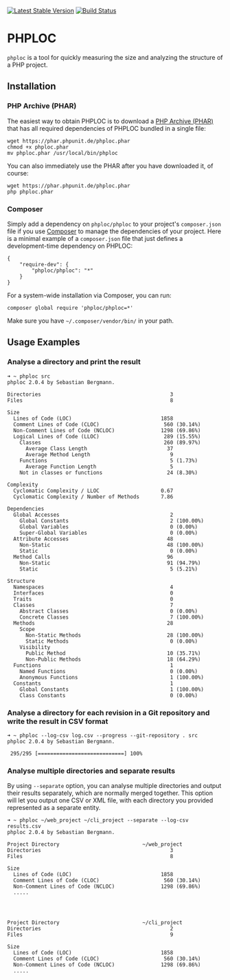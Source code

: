 [![Latest Stable Version](https://poser.pugx.org/phploc/phploc/v/stable.png)](https://packagist.org/packages/phploc/phploc)
[![Build Status](https://travis-ci.org/sebastianbergmann/phploc.png?branch=master)](https://travis-ci.org/sebastianbergmann/phploc)

# PHPLOC

`phploc` is a tool for quickly measuring the size and analyzing the structure of a PHP project.

## Installation

### PHP Archive (PHAR)

The easiest way to obtain PHPLOC is to download a [PHP Archive (PHAR)](http://php.net/phar) that has all required dependencies of PHPLOC bundled in a single file:

    wget https://phar.phpunit.de/phploc.phar
    chmod +x phploc.phar
    mv phploc.phar /usr/local/bin/phploc

You can also immediately use the PHAR after you have downloaded it, of course:

    wget https://phar.phpunit.de/phploc.phar
    php phploc.phar

### Composer

Simply add a dependency on `phploc/phploc` to your project's `composer.json` file if you use [Composer](http://getcomposer.org/) to manage the dependencies of your project. Here is a minimal example of a `composer.json` file that just defines a development-time dependency on PHPLOC:

    {
        "require-dev": {
            "phploc/phploc": "*"
        }
    }

For a system-wide installation via Composer, you can run:

    composer global require 'phploc/phploc=*'

Make sure you have `~/.composer/vendor/bin/` in your path.

## Usage Examples

### Analyse a directory and print the result

    ➜ ~ phploc src
    phploc 2.0.4 by Sebastian Bergmann.

    Directories                                          3
    Files                                                8

    Size
      Lines of Code (LOC)                             1858
      Comment Lines of Code (CLOC)                     560 (30.14%)
      Non-Comment Lines of Code (NCLOC)               1298 (69.86%)
      Logical Lines of Code (LLOC)                     289 (15.55%)
        Classes                                        260 (89.97%)
          Average Class Length                          37
          Average Method Length                          9
        Functions                                        5 (1.73%)
          Average Function Length                        5
        Not in classes or functions                     24 (8.30%)

    Complexity
      Cyclomatic Complexity / LLOC                    0.67
      Cyclomatic Complexity / Number of Methods       7.86

    Dependencies
      Global Accesses                                    2
        Global Constants                                 2 (100.00%)
        Global Variables                                 0 (0.00%)
        Super-Global Variables                           0 (0.00%)
      Attribute Accesses                                48
        Non-Static                                      48 (100.00%)
        Static                                           0 (0.00%)
      Method Calls                                      96
        Non-Static                                      91 (94.79%)
        Static                                           5 (5.21%)

    Structure
      Namespaces                                         4
      Interfaces                                         0
      Traits                                             0
      Classes                                            7
        Abstract Classes                                 0 (0.00%)
        Concrete Classes                                 7 (100.00%)
      Methods                                           28
        Scope
          Non-Static Methods                            28 (100.00%)
          Static Methods                                 0 (0.00%)
        Visibility
          Public Method                                 10 (35.71%)
          Non-Public Methods                            18 (64.29%)
      Functions                                          1
        Named Functions                                  0 (0.00%)
        Anonymous Functions                              1 (100.00%)
      Constants                                          1
        Global Constants                                 1 (100.00%)
        Class Constants                                  0 (0.00%)

### Analyse a directory for each revision in a Git repository and write the result in CSV format

    ➜ ~ phploc --log-csv log.csv --progress --git-repository . src
    phploc 2.0.4 by Sebastian Bergmann.

     295/295 [============================] 100%

### Analyse multiple directories and separate results

By using `--separate` option, you can analyse multiple directories and output their results separately, which are normally merged together. This option will let you output one CSV or XML file, with each directory you provided represented as a separate entity.

    ➜ ~ phploc ~/web_project ~/cli_project --separate --log-csv results.csv
    phploc 2.0.4 by Sebastian Bergmann.

    Project Directory                           ~/web_project
    Directories                                          3
    Files                                                8

    Size
      Lines of Code (LOC)                             1858
      Comment Lines of Code (CLOC)                     560 (30.14%)
      Non-Comment Lines of Code (NCLOC)               1298 (69.86%)
      .....
      
      
    
    
    Project Directory                           ~/cli_project
    Directories                                          2
    Files                                                9

    Size
      Lines of Code (LOC)                             1858
      Comment Lines of Code (CLOC)                     560 (30.14%)
      Non-Comment Lines of Code (NCLOC)               1298 (69.86%)
      .....
